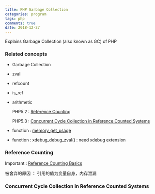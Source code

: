 ```yaml
---
title: PHP Garbage Collection
categories: program
tags: php
comments: true
date: 2018-12-27
---
```

Explains Garbage Collection (also known as GC) of PHP

### Related concepts

- Garbage Collection

- zval

- refcount

- is_ref

- arithmetic

  PHP5.2 : [Reference Counting](http://php.net/manual/en/features.gc.refcounting-basics.php)

  PHP5.3 : [Concurrent Cycle Collection in Reference Counted Systems](http://researcher.watson.ibm.com/researcher/files/us-bacon/Bacon01Concurrent.pdf)

- function : [memory_get_usage](http://php.net/manual/en/function.memory-get-usage.php)

- function : xdebug_debug_zval() : need xdebug extension

### Reference Counting

Important : [Reference Counting Basics](http://php.net/manual/en/features.gc.refcounting-basics.php)

被舍弃的原因 ： 引用的值为变量自身，内存泄漏

### Concurrent Cycle Collection in Reference Counted Systems



